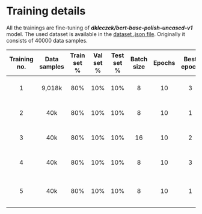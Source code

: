 # Training details

All the trainings are fine-tuning of ***dkleczek/bert-base-polish-uncased-v1*** model. The used dataset is available in
the [dataset .json file](../../../data/polish_translated/sarcasm/emotions_dataset_pl.json).
Originally it consists of 40000 data samples.

| Training no. | Data samples | Train set % | Val set % | Test set % | Batch size | Epochs | Best epoch |         Fitting time         | Train accuracy | Train loss | Val accuracy | Val loss | Test accuracy | Test loss |               Accuracy figure               |               Loss figure               |               Confusion matrix                |                                Notes                                 |
|:------------:|:------------:|:-----------:|:---------:|:----------:|:----------:|:------:|:----------:|:----------------------------:|:--------------:|:----------:|:------------:|:--------:|:-------------:|:---------:|:-------------------------------------------:|:---------------------------------------:|:---------------------------------------------:|:--------------------------------------------------------------------:|
|      1       |    9,018k    |     80%     |    10%    |    10%     |     8      |   10   |     3      |   14min 23s (***Colab***)    |     0.9206     |   0.2381   |    0.8348    |  0.5188  |    0.8359     |  0.5687   | [figure](./figures/training_1_accuracy.png) | [figure](./figures/training_1_loss.png) | [figure](./figures/training_1_confmatrix.png) |                         Equalized but small                          |
|      2       |     40k      |     80%     |    10%    |    10%     |     8      |   10   |     1      |   37min 02s (***Colab***)    |     0.8046     |   0.5450   |    0.8475    |  0.3800  |    0.8487     |  0.4046   | [figure](./figures/training_2_accuracy.png) | [figure](./figures/training_2_loss.png) | [figure](./figures/training_2_confmatrix.png) |                         Unequalized but full                         |
|      3       |     40k      |     80%     |    10%    |    10%     |     16     |   10   |     2      |   37min 18s (***Colab***)    |     0.8930     |   0.3074   |    0.8680    |  0.4139  |    0.8670     |  0.4244   | [figure](./figures/training_3_accuracy.png) | [figure](./figures/training_3_loss.png) | [figure](./figures/training_3_confmatrix.png) |                          Equalized and full                          |
|      4       |     40k      |     80%     |    10%    |    10%     |     8      |   10   |     3      |   52min 49s (***Colab***)    |     0.9082     |   0.2610   |    0.8692    |  0.4334  |    0.8662     |  0.4134   | [figure](./figures/training_4_accuracy.png) | [figure](./figures/training_4_loss.png) | [figure](./figures/training_4_confmatrix.png) |                          Equalized and full                          |
|      5       |     40k      |     80%     |    10%    |    10%     |     8      |   10   |     1      | 20min 18s (***RTX 3070Ti***) |     0.8036     |   0.5872   |    0.8662    |  0.4027  |    0.8615     |  0.4136   | [figure](./figures/training_5_accuracy.png) | [figure](./figures/training_5_loss.png) | [figure](./figures/training_5_confmatrix.png) | Dataset shuffled with seed 42 for same training/validation/test data |

